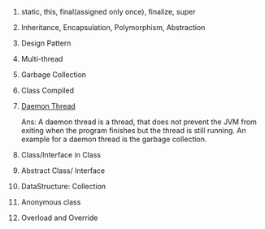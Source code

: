 1. static, this, final(assigned only once), finalize, super

2. Inheritance, Encapsulation, Polymorphism, Abstraction

3. Design Pattern

4. Multi-thread

5. Garbage Collection

6. Class Compiled

7. [Daemon Thread](http://stackoverflow.com/questions/2213340/what-is-daemon-thread-in-java)
 
   Ans: A daemon thread is a thread, that does not prevent the JVM from exiting when the program finishes but the thread is still running. An example for a daemon thread is the garbage collection.

8. Class/Interface in Class

9. Abstract Class/ Interface

10. DataStructure: Collection

11. Anonymous class

12. Overload and Override